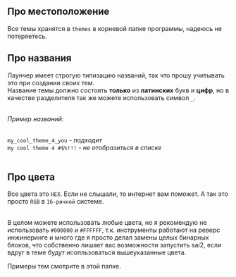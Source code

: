 ## Про местоположение
Все темы хранятся в `themes` в корневой папке программы, надеюсь не потеряетесь.

## Про названия
Лаунчер имеет строгую типизацию названий, так что прошу учитывать это при создании своих тем.</br>
Название темы должно состоять **только** из **латинских** букв и **цифр**, но в качестве разделителя так же можете использовать символ `_`.
</br></br>

*Пример названий:*
</br></br>

`my_cool_theme_4_you` - *подходит*</br>
`my cool theme 4 #$%!!!` - *не отобразиться в списке*
</br></br>

## Про цвета
Все цвета это `HEX`. Если не слышали, то интернет вам поможет. А так это просто `RGB` в `16-ричной` системе.
</br></br>

В целом можете использовать любые цвета, но я рекомендую не использовать `#000000` и `#FFFFFF`, т.к. инструменты работают на реверс инжинеринге и много где я просто делал замены целых бинарных блоков, что собственно лишает вас возможности запустить sai2, если вдруг в теме будут исопльзоваться вышеуказанные цвета.

Примеры тем смотрите в этой папке.
